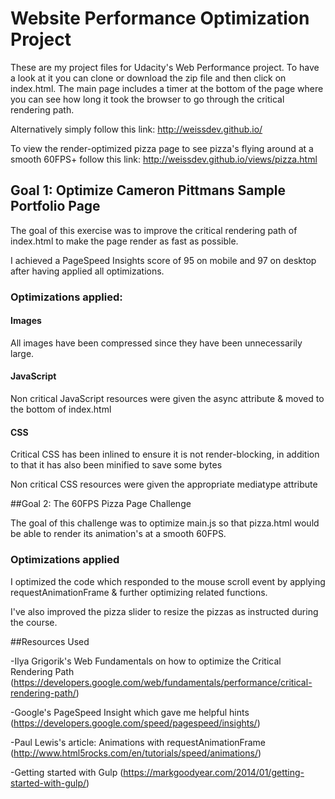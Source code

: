 # Website Performance Optimization Project

These are my project files for Udacity's Web Performance project. To have a look at it you can clone or download the zip file and then click on index.html. The main page includes a timer at the bottom of the page where you can see how long it took the browser to go through the critical rendering path.

Alternatively simply follow this link: http://weissdev.github.io/

To view the render-optimized pizza page to see pizza's flying around at a smooth 60FPS+ follow this link: http://weissdev.github.io/views/pizza.html

## Goal 1: Optimize Cameron Pittmans Sample Portfolio Page

The goal of this exercise was to improve the critical rendering path of index.html to make the page render as fast as possible.

I achieved a PageSpeed Insights score of 95 on mobile and 97 on desktop after having applied all optimizations.

### Optimizations applied:

#### Images

All images have been compressed since they have been unnecessarily large.

#### JavaScript

Non critical JavaScript resources were given the async attribute & moved to the bottom of index.html

#### CSS

Critical CSS has been inlined to ensure it is not render-blocking, in addition to that it has also been minified to save some bytes

Non critical CSS resources were given the appropriate mediatype attribute

##Goal 2: The 60FPS Pizza Page Challenge

The goal of this challenge was to optimize main.js so that pizza.html would be able to render its animation's at a smooth 60FPS.

### Optimizations applied

I optimized the code which responded to the mouse scroll event by applying requestAnimationFrame & further optimizing related functions.

I've also improved the pizza slider to resize the pizzas as instructed during the course.

##Resources Used

-Ilya Grigorik's Web Fundamentals on how to optimize the Critical Rendering Path (https://developers.google.com/web/fundamentals/performance/critical-rendering-path/)

-Google's PageSpeed Insight which gave me helpful hints (https://developers.google.com/speed/pagespeed/insights/)

-Paul Lewis's article: Animations with requestAnimationFrame (http://www.html5rocks.com/en/tutorials/speed/animations/)

-Getting started with Gulp (https://markgoodyear.com/2014/01/getting-started-with-gulp/)










